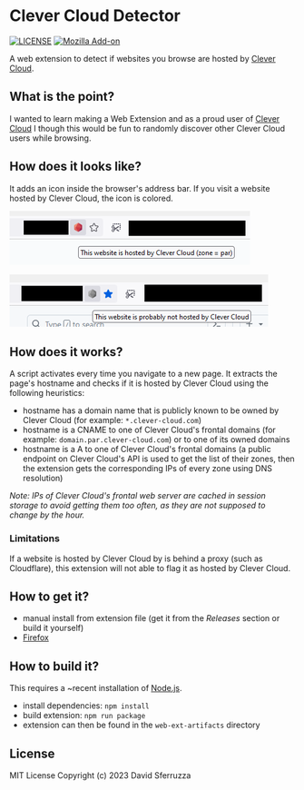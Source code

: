 # Clever Cloud Detector

[![LICENSE](https://img.shields.io/badge/license-MIT-blue.svg)](LICENSE)
[![Mozilla Add-on](https://img.shields.io/amo/v/clever-cloud-detector)](https://addons.mozilla.org/firefox/addon/clever-cloud-detector/)

A web extension to detect if websites you browse are hosted by [Clever Cloud](https://www.clever-cloud.com).

## What is the point?

I wanted to learn making a Web Extension and as a proud user of [Clever Cloud](https://www.clever-cloud.com) I though this would be fun to randomly discover other Clever Cloud users while browsing.

## How does it looks like?

It adds an icon inside the browser's address bar.
If you visit a website hosted by Clever Cloud, the icon is colored.

![](screenshots/screenshot-yes.png)

![](screenshots/screenshot-no.png)

## How does it works?

A script activates every time you navigate to a new page.
It extracts the page's hostname and checks if it is hosted by Clever Cloud using the following heuristics:

- hostname has a domain name that is publicly known to be owned by Clever Cloud (for example: `*.clever-cloud.com`)
- hostname is a CNAME to one of Clever Cloud's frontal domains (for example: `domain.par.clever-cloud.com`) or to one of its owned domains
- hostname is a A to one of Clever Cloud's frontal domains (a public endpoint on Clever Cloud's API is used to get the list of their zones, then the extension gets the corresponding IPs of every zone using DNS resolution)

_Note: IPs of Clever Cloud's frontal web server are cached in session storage to avoid getting them too often, as they are not supposed to change by the hour._

### Limitations

If a website is hosted by Clever Cloud by is behind a proxy (such as Cloudflare), this extension will not able to flag it as hosted by Clever Cloud.

## How to get it?

- manual install from extension file (get it from the _Releases_ section or build it yourself)
- [Firefox](https://addons.mozilla.org/firefox/addon/clever-cloud-detector/)

## How to build it?

This requires a ~recent installation of [Node.js](https://nodejs.org).

- install dependencies: `npm install`
- build extension: `npm run package`
- extension can then be found in the `web-ext-artifacts` directory

## License

MIT License Copyright (c) 2023 David Sferruzza
